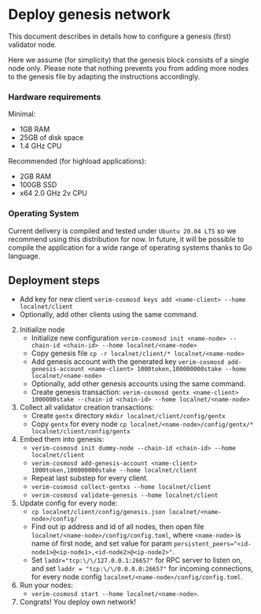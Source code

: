 # Deploy genesis network

This document describes in details how to configure a genesis (first) validator node.

Here we assume (for simplicity) that the genesis block consists of a single node only. Please note that nothing prevents you from adding more nodes to the genesis file by adapting the instructions accordingly.

### Hardware requirements
Minimal:
- 1GB RAM
- 25GB of disk space
- 1.4 GHz CPU

Recommended (for highload applications):
- 2GB RAM
- 100GB SSD
- x64 2.0 GHz 2v CPU

### Operating System
Current delivery is compiled and tested under `Ubuntu 20.04 LTS` so we recommend using this distribution for now. In future, it will be possible to compile the application for a wide range of operating systems thanks to Go language.

## Deployment steps

- Add key for new client `verim-cosmosd keys add <name-client> --home localnet/client`
- Optionally, add other clients using the same command.
2. Initialize node
    - Initialize new configuration `verim-cosmosd init <name-node> --chain-id <chain-id> --home localnet/<name-node>`
    - Copy genesis file `cp -r localnet/client/* localnet/<name-node>`
    - Add genesis account with the generated key `verim-cosmosd add-genesis-account <name-client> 1000token,100000000stake --home localnet/<name-node>`
    - Optionally, add other genesis accounts using the same command.
    - Create genesis transaction: `verim-cosmosd gentx <name-client> 1000000stake --chain-id <chain-id> --home localnet/<name-node>`
3. Collect all validator creation transactions:
    - Create `gentx` directory `mkdir localnet/client/config/gentx`
    - Copy `gentx` for every node `cp localnet/<name-node>/config/gentx/* localnet/client/config/gentx`
5. Embed them into genesis:
    - `verim-cosmosd init dummy-node --chain-id <chain-id> --home localnet/client`
    - `verim-cosmosd add-genesis-account <name-client> 1000token,100000000stake --home localnet/client`
    - Repeat last substep for every client.
    - `verim-cosmosd collect-gentxs --home localnet/client`
    - `verim-cosmosd validate-genesis --home localnet/client`
6. Update config for every node:
    - `cp localnet/client/config/genesis.json localnet/<name-node>/config/`
    - Find out ip address and id of all nodes, then open file `localnet/<name-node>/config/config.toml`, where `<name-node>` is name of first node, and set value for param `persistent_peers="<id-node1>@<ip-node1>,<id-node2>@<ip-node2>"`.
    - Set `laddr="tcp:\/\/127.0.0.1:26657"` for RPC server to listen on, and set `laddr = "tcp:\/\/0.0.0.0:26657"` for incoming connections, for every node config `localnet/<name-node>/config/config.toml`.
7. Run your nodes:
    - `verim-cosmosd start --home localnet/<name-node>`.
8. Congrats! You deploy own network!
